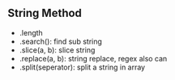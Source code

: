 ## String Method
- .length
- .search(): find sub string
- .slice(a, b): slice string
- .replace(a, b): string replace, regex also can
- .split(seperator): split a string in array

